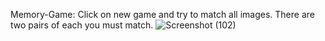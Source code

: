 Memory-Game:
Click on new game and try to match all images. There are two pairs of each you must match.
![Screenshot (102)](https://github.com/user-attachments/assets/382bc316-f1d0-4b39-a774-0306f7d16445)


